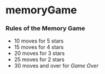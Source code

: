 # memoryGame

### Rules of the **Memory Game**
- 10 moves for 5 stars 
- 15 moves for 4 stars
- 20 moves for 3 stars
- 25 moves for 2 stars
- 30 moves and over for *Game Over*
